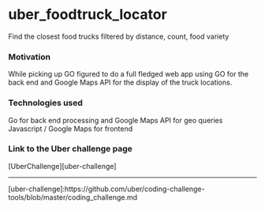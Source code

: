 # uber_foodtruck_locator

Find the closest food trucks filtered by distance, count, food variety

### Motivation
While picking up GO figured to do a full fledged web app using GO for the back end and Google Maps API for the display of the truck locations.

### Technologies used
Go for back end processing and Google Maps API for geo queries
Javascript / Google Maps for frontend

### Link to the Uber challenge page
[UberChallenge][uber-challenge]

<hr>
[uber-challenge]:https://github.com/uber/coding-challenge-tools/blob/master/coding_challenge.md
